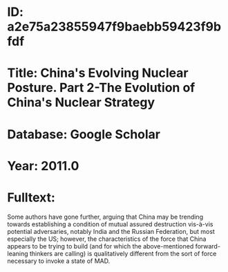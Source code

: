 # ID: a2e75a23855947f9baebb59423f9bfdf
# Title: China's Evolving Nuclear Posture. Part 2-The Evolution of China's Nuclear Strategy
# Database: Google Scholar
# Year: 2011.0
# Fulltext:
Some authors have gone further, arguing that China may be trending towards establishing a condition of mutual assured destruction vis-à-vis potential adversaries, notably India and the Russian Federation, but most especially the US; however, the characteristics of the force that China appears to be trying to build (and for which the above-mentioned forward-leaning thinkers are calling) is qualitatively different from the sort of force necessary to invoke a state of MAD.